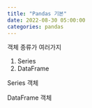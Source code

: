 ```yaml
---
title: "Pandas 기본"
date: 2022-08-30 05:00:00
categories: pandas
---
```


객체 종류가 여러가지
1. Series
2. DataFrame

Series 객체

DataFrame 객체
